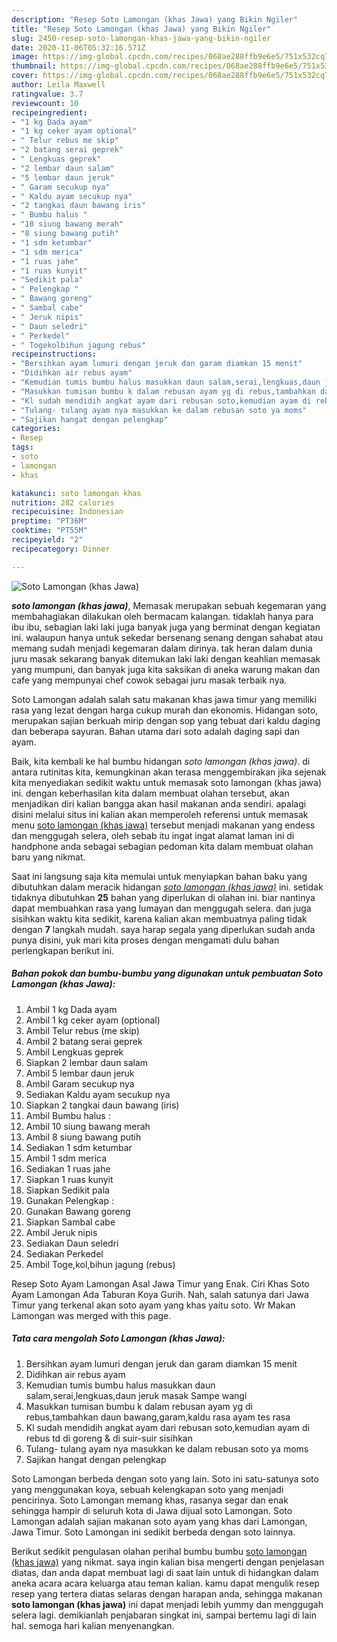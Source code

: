 ```yaml
---
description: "Resep Soto Lamongan (khas Jawa) yang Bikin Ngiler"
title: "Resep Soto Lamongan (khas Jawa) yang Bikin Ngiler"
slug: 2450-resep-soto-lamongan-khas-jawa-yang-bikin-ngiler
date: 2020-11-06T05:32:16.571Z
image: https://img-global.cpcdn.com/recipes/068ae288ffb9e6e5/751x532cq70/soto-lamongan-khas-jawa-foto-resep-utama.jpg
thumbnail: https://img-global.cpcdn.com/recipes/068ae288ffb9e6e5/751x532cq70/soto-lamongan-khas-jawa-foto-resep-utama.jpg
cover: https://img-global.cpcdn.com/recipes/068ae288ffb9e6e5/751x532cq70/soto-lamongan-khas-jawa-foto-resep-utama.jpg
author: Leila Maxwell
ratingvalue: 3.7
reviewcount: 10
recipeingredient:
- "1 kg Dada ayam"
- "1 kg ceker ayam optional"
- " Telur rebus me skip"
- "2 batang serai geprek"
- " Lengkuas geprek"
- "2 lembar daun salam"
- "5 lembar daun jeruk"
- " Garam secukup nya"
- " Kaldu ayam secukup nya"
- "2 tangkai daun bawang iris"
- " Bumbu halus "
- "10 siung bawang merah"
- "8 siung bawang putih"
- "1 sdm ketumbar"
- "1 sdm merica"
- "1 ruas jahe"
- "1 ruas kunyit"
- "Sedikit pala"
- " Pelengkap "
- " Bawang goreng"
- " Sambal cabe"
- " Jeruk nipis"
- " Daun seledri"
- " Perkedel"
- " Togekolbihun jagung rebus"
recipeinstructions:
- "Bersihkan ayam lumuri dengan jeruk dan garam diamkan 15 menit"
- "Didihkan air rebus ayam"
- "Kemudian tumis bumbu halus masukkan daun salam,serai,lengkuas,daun jeruk masak Sampe wangi"
- "Masukkan tumisan bumbu k dalam rebusan ayam yg di rebus,tambahkan daun bawang,garam,kaldu rasa ayam tes rasa"
- "Kl sudah mendidih angkat ayam dari rebusan soto,kemudian ayam di rebus td di goreng &amp; di suir-suir sisihkan"
- "Tulang- tulang ayam nya masukkan ke dalam rebusan soto ya moms"
- "Sajikan hangat dengan pelengkap"
categories:
- Resep
tags:
- soto
- lamongan
- khas

katakunci: soto lamongan khas 
nutrition: 282 calories
recipecuisine: Indonesian
preptime: "PT36M"
cooktime: "PT55M"
recipeyield: "2"
recipecategory: Dinner

---
```



![Soto Lamongan (khas Jawa)](https://img-global.cpcdn.com/recipes/068ae288ffb9e6e5/751x532cq70/soto-lamongan-khas-jawa-foto-resep-utama.jpg)

<b><i>soto lamongan (khas jawa)</i></b>, Memasak merupakan sebuah kegemaran yang membahagiakan dilakukan oleh bermacam kalangan. tidaklah hanya para ibu ibu, sebagian laki laki juga banyak juga yang berminat dengan kegiatan ini. walaupun hanya untuk sekedar bersenang senang dengan sahabat atau memang sudah menjadi kegemaran dalam dirinya. tak heran dalam dunia juru masak sekarang banyak ditemukan laki laki dengan keahlian memasak yang mumpuni, dan banyak juga kita saksikan di aneka warung makan dan cafe yang mempunyai chef cowok sebagai juru masak terbaik nya.

Soto Lamongan adalah salah satu makanan khas jawa timur yang memiliki rasa yang lezat dengan harga cukup murah dan ekonomis. Hidangan soto, merupakan sajian berkuah mirip dengan sop yang tebuat dari kaldu daging dan beberapa sayuran. Bahan utama dari soto adalah daging sapi dan ayam.

Baik, kita kembali ke hal bumbu hidangan <i>soto lamongan (khas jawa)</i>. di antara rutinitas kita, kemungkinan akan terasa menggembirakan jika sejenak kita menyediakan sedikit waktu untuk memasak soto lamongan (khas jawa) ini. dengan keberhasilan kita dalam membuat olahan tersebut, akan menjadikan diri kalian bangga akan hasil makanan anda sendiri. apalagi disini melalui situs ini kalian akan memperoleh referensi untuk memasak menu <u>soto lamongan (khas jawa)</u> tersebut menjadi makanan yang endess dan menggugah selera, oleh sebab itu ingat ingat alamat laman ini di handphone anda sebagai sebagian pedoman kita dalam membuat olahan baru yang nikmat.


Saat ini langsung saja kita memulai untuk menyiapkan bahan baku yang dibutuhkan dalam meracik hidangan <u><i>soto lamongan (khas jawa)</i></u> ini. setidak tidaknya dibutuhkan <b>25</b> bahan yang diperlukan di olahan ini. biar nantinya dapat membuahkan rasa yang lumayan dan menggugah selera. dan juga sisihkan waktu kita sedikit, karena kalian akan membuatnya paling tidak dengan <b>7</b> langkah mudah. saya harap segala yang diperlukan sudah anda punya disini, yuk mari kita proses dengan mengamati dulu bahan perlengkapan berikut ini.

<!--inarticleads1-->

##### Bahan pokok dan bumbu-bumbu yang digunakan untuk pembuatan Soto Lamongan (khas Jawa):

1. Ambil 1 kg Dada ayam
1. Ambil 1 kg ceker ayam (optional)
1. Ambil  Telur rebus (me skip)
1. Ambil 2 batang serai geprek
1. Ambil  Lengkuas geprek
1. Siapkan 2 lembar daun salam
1. Ambil 5 lembar daun jeruk
1. Ambil  Garam secukup nya
1. Sediakan  Kaldu ayam secukup nya
1. Siapkan 2 tangkai daun bawang (iris)
1. Ambil  Bumbu halus :
1. Ambil 10 siung bawang merah
1. Ambil 8 siung bawang putih
1. Sediakan 1 sdm ketumbar
1. Ambil 1 sdm merica
1. Sediakan 1 ruas jahe
1. Siapkan 1 ruas kunyit
1. Siapkan Sedikit pala
1. Gunakan  Pelengkap :
1. Gunakan  Bawang goreng
1. Siapkan  Sambal cabe
1. Ambil  Jeruk nipis
1. Sediakan  Daun seledri
1. Sediakan  Perkedel
1. Ambil  Toge,kol,bihun jagung (rebus)


Resep Soto Ayam Lamongan Asal Jawa Timur yang Enak. Ciri Khas Soto Ayam Lamongan Ada Taburan Koya Gurih. Nah, salah satunya dari Jawa Timur yang terkenal akan soto ayam yang khas yaitu soto. Wr Makan Lamongan was merged with this page. 

<!--inarticleads2-->

##### Tata cara mengolah Soto Lamongan (khas Jawa):

1. Bersihkan ayam lumuri dengan jeruk dan garam diamkan 15 menit
1. Didihkan air rebus ayam
1. Kemudian tumis bumbu halus masukkan daun salam,serai,lengkuas,daun jeruk masak Sampe wangi
1. Masukkan tumisan bumbu k dalam rebusan ayam yg di rebus,tambahkan daun bawang,garam,kaldu rasa ayam tes rasa
1. Kl sudah mendidih angkat ayam dari rebusan soto,kemudian ayam di rebus td di goreng &amp; di suir-suir sisihkan
1. Tulang- tulang ayam nya masukkan ke dalam rebusan soto ya moms
1. Sajikan hangat dengan pelengkap


Soto Lamongan berbeda dengan soto yang lain. Soto ini satu-satunya soto yang menggunakan koya, sebuah kelengkapan soto yang menjadi pencirinya. Soto Lamongan memang khas, rasanya segar dan enak sehingga hampir di seluruh kota di Jawa dijual soto Lamongan. Soto Lamongan adalah sajian makanan soto ayam yang khas dari Lamongan, Jawa Timur. Soto Lamongan ini sedikit berbeda dengan soto lainnya. 

Berikut sedikit pengulasan olahan perihal bumbu bumbu <u>soto lamongan (khas jawa)</u> yang nikmat. saya ingin kalian bisa mengerti dengan penjelasan diatas, dan anda dapat membuat lagi di saat lain untuk di hidangkan dalam aneka acara acara keluarga atau teman kalian. kamu dapat mengulik resep resep yang tertera diatas selaras dengan harapan anda, sehingga makanan <b>soto lamongan (khas jawa)</b> ini dapat menjadi lebih yummy dan menggugah selera lagi. demikianlah penjabaran singkat ini, sampai bertemu lagi di lain hal. semoga hari kalian menyenangkan.
